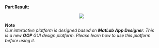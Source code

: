 **Part Result:**   
<div align=center scale=0.75>
	<img src="https://github.com/user-attachments/assets/5d55b5bb-f401-4a64-ba44-992b43f822b5"/>
</div>

**Note**     
*Our interactive platform is designed based on **MatLab App Designer**. This is a new **OOP** GUI design platform. Please learn how to use this platform before using it.* 
